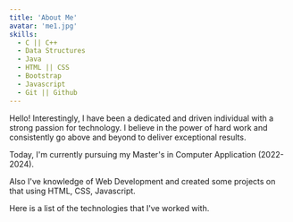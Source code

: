 ```yaml
---
title: 'About Me'
avatar: 'me1.jpg'
skills:
  - C || C++
  - Data Structures
  - Java
  - HTML || CSS
  - Bootstrap
  - Javascript
  - Git || Github
---
```


Hello! Interestingly, I have been
a dedicated and driven individual with a strong passion for technology. I believe in the power of hard work and consistently go above and beyond to deliver exceptional results.

Today, I'm currently pursuing my Master's in Computer Application (2022-2024).

Also I've knowledge of Web Development and created some projects on that using HTML, CSS, Javascript.

Here is a list of the technologies that I've worked with.
